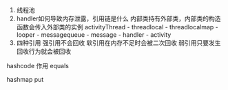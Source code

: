 1. 线程池
2. handler如何导致内存泄露，引用链是什么
内部类持有外部类，内部类的构造函数会传入外部类的实例
activityThread - threadlocal - threadlocalmap - looper - messagequeue - message - handler - activity
3. 四种引用
强引用不会回收
软引用在内存不足时会被二次回收
弱引用只要发生回收行为就会被回收

hashcode 作用 equals

hashmap put

